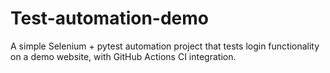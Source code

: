 # Test-automation-demo
A simple Selenium + pytest automation project that tests login functionality on a demo website, with GitHub Actions CI integration.
